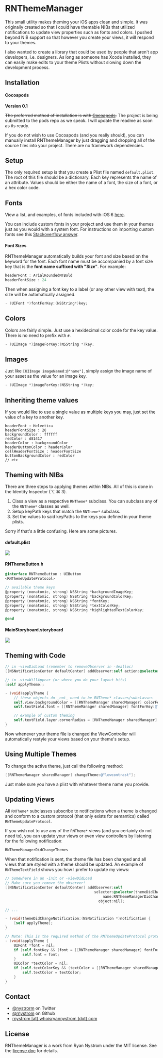 RNThemeManager
=====

This small utility makes theming your iOS apps clean and simple. It was originally created so that I could have themable NIBs that utilized notifications to update view properties such as fonts and colors. I pushed beyond NIB support so that however you create your views, it will respond to your themes.

I also wanted to create a library that could be used by people that aren't app developers, i.e. designers. As long as someone has Xcode installed, they can easily make edits to your theme Plists without slowing down the development process.

## Installation

#### Cocoapods

**Version 0.1**

~~The preferred method of installation is with [Cocoapods](http://cocoapods.org).~~ The project is being submitted to the pods repo as we speak. I will update the readme as soon as its ready.

If you do not wish to use Cocoapods (and you really should), you can manually install RNThemeManager by just dragging and dropping all of the source files into your project. There are no framework dependencies.

## Setup

The only required setup is that you create a Plist file named <code>default.plist</code>. The root of this file should be a dictionary. Each key represents the name of an attribute. Values should be either the name of a font, the size of a font, or a hex color code.

## Fonts

View a list, and examples, of fonts included with iOS 6 [here](http://iosfonts.com).

You can include custom fonts in your project and use them in your themes just as you would with a system font. For instructions on importing custom fonts see this [Stackoverflow answer](http://stackoverflow.com/a/2616101/940936).

#### Font Sizes

RNThemeManager automatically builds your font and size based on the keyword for the font. Each font name must be accompanied by a font size key that is the **font name suffixed with "Size"**. For example:

``` objective-c
headerFont : ArialRoundedMTBold
headerFontSize : 24
```

Then when assigning a font key to a label (or any other view with text), the size will be automatically assigned.

``` objective-c
- (UIFont *)fontForKey:(NSString*)key;
```

## Colors

Colors are fairly simple. Just use a hexidecimal color code for the key value. There is no need to prefix with <code>#</code>.

``` objective-c
- (UIImage *)imageForKey:(NSString *)key;
```

## Images

Just like <code>[UIImage imageNamed:@"name"]</code>, simply assign the image name of your asset as the value for an image key.

``` objective-c
- (UIImage *)imageForKey:(NSString *)key;
```

## Inheriting theme values

If you would like to use a single value as multiple keys you may, just set the value of a key to another key.

```
headerFont : Helvetica
headerFontSize : 20
backgroundColor : ffffff
redColor : d81417
headerColor : backgroundColor
headerButtonColor : headerColor
cellHeaderFontSize : headerFontSize
buttonBackgroundColor : redColor
// etc
```

## Theming with NIBs

There are three steps to applying themes within NIBs. All of this is done in the Identity Inspector (⌥ ⌘ 3).

1. Class a view as a respective <code>RNTheme*</code> subclass. You can subclass any of the <code>RNTheme*</code> classes as well.
2. Setup keyPath keys that match the <code>RNTheme*</code> subclass.
3. Set the values to said keyPaths to the keys you defined in your theme plists.

Sorry if that's a little confusing. Here are some pictures.

#### default.plist

<img src="https://raw.github.com/rnystrom/RNThemeManager/master/images/plist.png" />

#### RNThemeButton.h

``` objective-c
@interface RNThemeButton : UIButton
<RNThemeUpdateProtocol>

// available theme keys
@property (nonatomic, strong) NSString *backgroundImageKey;
@property (nonatomic, strong) NSString *backgroundColorKey;
@property (nonatomic, strong) NSString *fontKey;
@property (nonatomic, strong) NSString *textColorKey;
@property (nonatomic, strong) NSString *highlightedTextColorKey;

@end
```

#### MainStoryboard.storyboard

<img src="https://raw.github.com/rnystrom/RNThemeManager/master/images/keypaths.png" />

## Theming with Code

``` objective-c
// in -viewDidLoad (remember to removeObserver in -dealloc)
[[NSNotificationCenter defaultCenter] addObserver:self action:@selector(applyTheme) withObject:nil];

// in -viewWillAppear (or where you do your layout bits)
[self applyTheme];

- (void)applyTheme {
    // these objects do _not_ need to be RNTheme* classes/subclasses
    self.view.backgroundColor = [[RNThemeManager sharedManager] colorForKey:@"backgroundColor"];
    self.textField.font = [[RNThemeManager sharedManager] fontForKey:@"textFieldFont"];

    // example of custom theming
    self.textField.layer.cornerRadius = [RNThemeManager sharedManager].styles[@"cornerRadius"].floatValue;
}
```

Now whenever your theme file is changed the ViewController will automatically restyle your views based on your theme's setup.

## Using Multiple Themes

To change the active theme, just call the following method:

``` objective-c
[[RNThemeManager sharedManager] changeTheme:@"lowcontrast"];
```

Just make sure you have a plist with whatever theme name you provide.

## Updating Views

All <code>RNTheme*</code> subclasses subscribe to notifications when a theme is changed and conform to a custom protocol (that only exists for semantics) called <code>RNThemeUpdateProtocol</code>.

If you wish not to use any of the <code>RNTheme*</code> views (and you certainly do not need to), you can update your views or even view controllers by listening for the following notification:

``` objective-c
RNThemeManagerDidChangeThemes
```

When that notification is sent, the theme file has been changed and all views that are styled with a theme should be updated. An example of <code>RNThemeTextField</code> shows you how I prefer to update my views:

``` objective-c
// Somewhere in an -init or -viewDidLoad
// Make sure you remove the observer!
[[NSNotificationCenter defaultCenter] addObserver:self 
                                         selector:@selector(themeDidChangeNotification:) 
                                             name:RNThemeManagerDidChangeThemes 
                                           object:nil];

// ...

- (void)themeDidChangeNotification:(NSNotification *)notification {
    [self applyTheme];
}

// Note: This is the required method of the RNThemeUpdateProtocol protocol 
- (void)applyTheme {
    UIFont *font = nil;
    if (self.fontKey && (font = [[RNThemeManager sharedManager] fontForKey:self.fontKey])) {
        self.font = font;
    }
    UIColor *textColor = nil;
    if (self.textColorKey && (textColor = [[RNThemeManager sharedManager] colorForKey:self.textColorKey])) {
        self.textColor = textColor;
    }
}
```

## Contact

* [@nystrorm](https://twitter.com/nystrorm) on Twitter
* [@rnystrom](https://github.com/rnystrom) on Github
* <a href="mailTo:rnystrom@whoisryannystrom.com">rnystrom [at] whoisryannystrom [dot] com</a>

## License

RNThemeManager is a work from Ryan Nystrom under the MIT license. See the [license doc](https://github.com/rnystrom/RNThemeManager/blob/master/LICENSE) for details.
